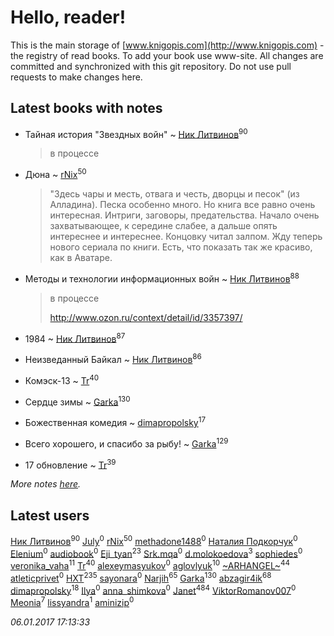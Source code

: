 # Hello, reader!
This is the main storage of [www.knigopis.com](http://www.knigopis.com) - the registry of read books.
To add your book use www-site. All changes are committed and synchronized with this git repository.
Do not use pull requests to make changes here.


## Latest books with notes
* Тайная история "Звездных войн" ~ [Ник Литвинов](users/241/241974816-vkontakte)<sup>90</sup>
    > в процессе

* Дюна ~ [rNix](users/115/115622071-twitter)<sup>50</sup>
    > "Здесь чары и месть, отвага и честь, дворцы и песок" (из Алладина). Песка особенно много. Но книга все равно очень интересная.
    > Интриги, заговоры, предательства. Начало очень захватывающее, к середине слабее, а дальше опять интереснее и интереснее. Концовку читал залпом. Жду теперь нового сериала по книги. Есть, что показать так же красиво, как в Аватаре.

* Методы и технологии информационных войн ~ [Ник Литвинов](users/241/241974816-vkontakte)<sup>88</sup>
    > в процессе
    > 
    > http://www.ozon.ru/context/detail/id/3357397/

* 1984 ~ [Ник Литвинов](users/241/241974816-vkontakte)<sup>87</sup>

* Неизведанный Байкал ~ [Ник Литвинов](users/241/241974816-vkontakte)<sup>86</sup>

* Комэск-13 ~ [Tr](users/122/12282474-vkontakte)<sup>40</sup>

* Сердце зимы ~ [Garka](users/115/115753719718250012620-google)<sup>130</sup>

* Божественная комедия ~ [dimapropolsky](users/211/21138193-vkontakte)<sup>17</sup>

* Всего хорошего, и спасибо за рыбу! ~ [Garka](users/115/115753719718250012620-google)<sup>129</sup>

* 17 обновление ~ [Tr](users/122/12282474-vkontakte)<sup>39</sup>


_More notes [here](latest_books_with_notes.md)._


## Latest users
[Ник Литвинов](users/241/241974816-vkontakte)<sup>90</sup> 
[July](users/718/71860652-vkontakte)<sup>0</sup> 
[rNix](users/115/115622071-twitter)<sup>50</sup> 
[methadone1488](users/298/29872825-vkontakte)<sup>0</sup> 
[Наталия Подкорчук](users/113/11351324622008775173-mailru)<sup>0</sup> 
[Elenium](users/401/4010120070146719222-mailru)<sup>0</sup> 
[audiobook](users/105/105085389727031650221-google)<sup>0</sup> 
[Eji_tyan](users/235/2352103981-twitter)<sup>23</sup> 
[Srk.mqa](users/114/114601129347390867268-google)<sup>0</sup> 
[d.molokoedova](users/152/152183909-vkontakte)<sup>3</sup> 
[sophiedes](users/388/388431793-vkontakte)<sup>0</sup> 
[veronika_vaha](users/876/87639392-vkontakte)<sup>11</sup> 
[Tr](users/122/12282474-vkontakte)<sup>40</sup> 
[alexeymasyukov](users/297/297276114-vkontakte)<sup>0</sup> 
[aglovlyuk](users/113/113033184709492089410-google)<sup>10</sup> 
[~ARHANGEL~](users/642/64251996-vkontakte)<sup>44</sup> 
[atleticprivet](users/161/161139427-vkontakte)<sup>0</sup> 
[HXT](users/100/100002563462782-facebook)<sup>235</sup> 
[sayonara](users/389/389308925-vkontakte)<sup>0</sup> 
[Narjih](users/101/101033677091232972633-google)<sup>65</sup> 
[Garka](users/115/115753719718250012620-google)<sup>130</sup> 
[abzagir4ik](users/362/3621623-vkontakte)<sup>68</sup> 
[dimapropolsky](users/211/21138193-vkontakte)<sup>18</sup> 
[Ilya](users/104/104377955754791742868-google)<sup>0</sup> 
[anna_shimkova](users/735/7350172-vkontakte)<sup>0</sup> 
[Janet](users/205/20565064-vkontakte)<sup>484</sup> 
[ViktorRomanov007](users/607/60758287-yandex)<sup>0</sup> 
[Meonia](users/631/631213583728634-facebook)<sup>7</sup> 
[lissyandra](users/102/10212069337191586-facebook)<sup>1</sup> 
[aminizip](users/207/2070473124-instagram)<sup>0</sup> 


_06.01.2017 17:13:33_
